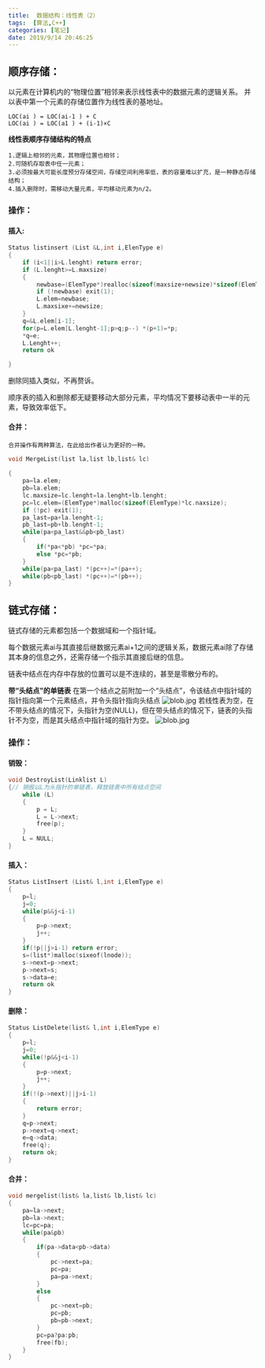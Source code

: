 ```yaml
---
title:  数据结构：线性表（2）
tags:  [算法,C++]
categories: [笔记]
date: 2019/9/14 20:46:25
---
```

## 	顺序存储：

以元素在计算机内的“物理位置”相邻来表示线性表中的数据元素的逻辑关系。
并以表中第一个元素的存储位置作为线性表的基地址。


	LOC(ai ) = LOC(ai-1 ) + C
	LOC(ai ) = LOC(a1 ) + (i-1)×C


**线性表顺序存储结构的特点**

	1.逻辑上相邻的元素，其物理位置也相邻；
	2.可随机存取表中任一元素；
	3.必须按最大可能长度预分存储空间，存储空间利用率低，表的容量难以扩充，是一种静态存储结构；
	4.插入删除时，需移动大量元素，平均移动元素为n/2。

### 操作：

#### 插入:


```c
Status listinsert (List &L,int i,ElenType e)
{
	if (i<1||i>L.lenght) return error;
	if (L.lenght>=L.maxsize)
	{
		newbase=(ElemType*)realloc(sizeof(maxsize+newsize)*sizeof(ElemType));
		if (!newbase) exit(1);
		L.elem=newbase;
		L.maxsixe+=newsize;
	}
	q=&L.elem[i-1];
	for(p=L.elem[L.lenght-1];p>q;p--) *(p+1)=*p;
	*q=e;
	L.Lenght++;
	return ok

}
```
删除同插入类似，不再赘诉。

顺序表的插入和删除都无疑要移动大部分元素，平均情况下要移动表中一半的元素，导致效率低下。


#### 合并：

	合并操作有两种算法，在此给出作者认为更好的一种。
	
	
```c
void MergeList(list la,list lb,list& lc)

{
	pa=la.elem;
	pb=la.elem;
	lc.maxsize=lc.lenght=la.lenght+lb.lenght;
	pc=lc.elem=(ElemType*)malloc(sizeof(ElemType)*lc.naxsize);
	if (!pc) exit(1);
	pa_last=pa+la.lenght-1;
	pb_last=pb+lb.lenght-1;
	while(pa<pa_last&&pb<pb_last)
	{
		if(*pa<*pb) *pc=*pa;
		else *pc=*pb;
	}
	while(pa<pa_last) *(pc++)=*(pa++);
	while(pb<pb_last) *(pc++)=*(pb++);
}
```



## 链式存储：

链式存储的元素都包括一个数据域和一个指针域。

每个数据元素ai与其直接后继数据元素ai+1之间的逻辑关系，数据元素ai除了存储其本身的信息之外，还需存储一个指示其直接后继的信息。

链表中结点在内存中存放的位置可以是不连续的，甚至是零散分布的。

**带“头结点”的单链表**
在第一个结点之前附加一个“头结点”，令该结点中指针域的指针指向第一个元素结点，并令头指针指向头结点
![blob.jpg](https://i.loli.net/2019/02/07/5c5bc4575fc8d.jpg)
若线性表为空，在不带头结点的情况下，头指针为空(NULL)，但在带头结点的情况下，链表的头指针不为空，而是其头结点中指针域的指针为空。
![blob.jpg](https://i.loli.net/2019/02/07/5c5bc487c838c.jpg)

### 操作：

#### 销毁：

```c
void DestroyList(Linklist L)
{// 销毁以L为头指针的单链表，释放链表中所有结点空间　
	while (L)
	{
		p = L;
		L = L->next;
		free(p);
	}
	L = NULL;
}

```

#### 插入：
```c
Status ListInsert (List& l,int i,ElemType e)
{
	p=l;
	j=0;
	while(p&&j<i-1)
	{
		p=p->next;
		j++;
	}
	if(!p||j>i-1) return error;
	s=(list*)malloc(sixeof(lnode));
	s->next=p->next;
	p->next=s;
	s->data=e;
	return ok
}
```
#### 删除：


```c
Status ListDelete(list& l,int i,ElemType e)
{
	p=l;
	j=0;
	while(!p&&j<i-1)
	{
		p=p->next;
		j++;
	}
	if(!(p->next)||j>i-1)
	{
		return error;
	}
	q=p->next;
	p->next=q->next;
	e=q->data;
	free(q);
	return ok;
}

```


#### 合并：
```c
void mergelist(list& la,list& lb,list& lc)
{
	pa=la->next;
	pb=la->next;
	lc=pc=pa;
	while(pa&pb)
	{
		if(pa->data<pb->data)
		{
			pc->next=pa;
			pc=pa;
			pa=pa->next;
		}
		else
		{
			pc->next=pb;
			pc=pb;
			pb=pb->next;
		}
		pc=pa?pa:pb;
		free(fb);
	}
}
```